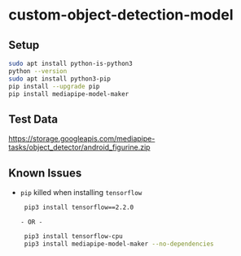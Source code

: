 # custom-object-detection-model

## Setup


```sh
sudo apt install python-is-python3
python --version
sudo apt install python3-pip
pip install --upgrade pip
pip install mediapipe-model-maker
```

## Test Data
https://storage.googleapis.com/mediapipe-tasks/object_detector/android_figurine.zip

## Known Issues

- `pip` killed when installing `tensorflow`
  ``` sh
   pip3 install tensorflow==2.2.0
  ```
  
      - OR -
  
  ``` sh
   pip3 install tensorflow-cpu
   pip3 install mediapipe-model-maker --no-dependencies
  ```

